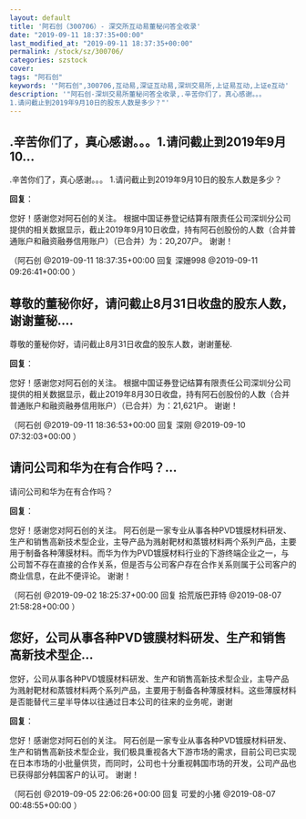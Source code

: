 ```yaml
---
layout: default
title: '阿石创（300706）- 深交所互动易董秘问答全收录'
date: "2019-09-11 18:37:35+00:00"
last_modified_at: "2019-09-11 18:37:35+00:00"
permalink: /stock/sz/300706/
categories: szstock
cover: 
tags: "阿石创"
keywords: '"阿石创",300706,互动易,深证互动易,深圳交易所,上证易互动,上证e互动'
description: '"阿石创-深圳交易所董秘问答全收录,.辛苦你们了，真心感谢。。。
1.请问截止到2019年9月10日的股东人数是多少？"'
---
```


## .辛苦你们了，真心感谢。。。1.请问截止到2019年9月10...

.辛苦你们了，真心感谢。。。
1.请问截止到2019年9月10日的股东人数是多少？

**回复**：

您好！感谢您对阿石创的关注。
根据中国证券登记结算有限责任公司深圳分公司提供的相关数据显示，截止2019年9月10日收盘，持有阿石创股份的人数（合并普通账户和融资融券信用账户）（已合并）为：20,207户。
谢谢！ 

（阿石创  @2019-09-11 18:37:35+00:00 回复 深姗998  @2019-09-11 09:26:41+00:00 ）

## 尊敬的董秘你好，请问截止8月31日收盘的股东人数，谢谢董秘....

尊敬的董秘你好，请问截止8月31日收盘的股东人数，谢谢董秘.

**回复**：

您好！感谢您对阿石创的关注。
根据中国证券登记结算有限责任公司深圳分公司提供的相关数据显示，截止2019年8月30日收盘，持有阿石创股份的人数（合并普通账户和融资融券信用账户）（已合并）为：21,621户。
谢谢！ 

（阿石创  @2019-09-11 18:36:53+00:00 回复 深刚  @2019-09-10 07:32:03+00:00 ）

## 请问公司和华为在有合作吗？...

请问公司和华为在有合作吗？

**回复**：

您好！感谢您对阿石创的关注。
阿石创是一家专业从事各种PVD镀膜材料研发、生产和销售高新技术型企业，主导产品为溅射靶材和蒸镀材料两个系列产品，主要用于制备各种薄膜材料。而华为作为PVD镀膜材料行业的下游终端企业之一，与公司暂不存在直接的合作关系，但是否与公司客户存在合作关系则属于公司客户的商业信息，在此不便评论。
谢谢！ 

（阿石创  @2019-09-02 18:25:37+00:00 回复 拾荒版巴菲特  @2019-08-07 21:58:28+00:00 ）

## 您好，公司从事各种PVD镀膜材料研发、生产和销售高新技术型企...

您好，公司从事各种PVD镀膜材料研发、生产和销售高新技术型企业，主导产品为溅射靶材和蒸镀材料两个系列产品，主要用于制备各种薄膜材料。这些薄膜材料是否能替代三星半导体以往通过日本公司的往来的业务呢，谢谢

**回复**：

您好！感谢您对阿石创的关注。
阿石创是一家专业从事各种PVD镀膜材料研发、生产和销售高新技术型企业，我们极具重视各大下游市场的需求，目前公司已实现在日本市场的小批量供货，而同时，公司也十分重视韩国市场的开发，公司产品也已获得部分韩国客户的认可。
谢谢！ 

（阿石创  @2019-09-05 22:06:26+00:00 回复 可爱的小猪  @2019-08-07 00:48:55+00:00 ）

